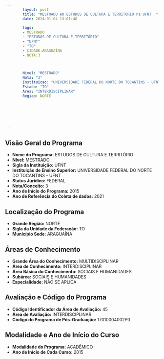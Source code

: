 ```yaml
---
        layout: post
        title: "MESTRADO em ESTUDOS DE CULTURA E TERRITÓRIO na UFNT  "
        date: 2024-01-04 13:01:48
     
        tags:
        - MESTRADO
        - "ESTUDOS-DE-CULTURA-E-TERRITÓRIO"
        - "UFNT"
        - "TO"
        - CIDADE:ARAGUAÍNA
        - NOTA:3
        
       

        Nivel: "MESTRADO"
        Nota: "3"
        Instituicao: "UNIVERSIDADE FEDERAL DO NORTE DO TOCANTINS - UFNT"
        Estado: "TO"
        Area: "INTERDISCIPLINAR"
        Regiao: NORTE
        
        
        
        
        
        
---
```

## Visão Geral do Programa
- **Nome do Programa:** ESTUDOS DE CULTURA E TERRITÓRIO
- **Nível:** MESTRADO
- **Sigla da Instituição:** UFNT
- **Instituição de Ensino Superior:** UNIVERSIDADE FEDERAL DO NORTE DO TOCANTINS - UFNT
- **Status Jurídico:** FEDERAL
- **Nota/Conceito:** 3
- **Ano de Início do Programa:** 2015
- **Ano de Referência do Coleta de dados:** 2021

## Localização do Programa
- **Grande Região:** NORTE
- **Sigla da Unidade da Federação:** TO
- **Município Sede:** ARAGUAÍNA

## Áreas de Conhecimento
- **Grande Área do Conhecimento:** MULTIDISCIPLINAR
- **Área de Conhecimento:** INTERDISCIPLINAR
- **Área Básica do Conhecimento:** SOCIAIS E HUMANIDADES
- **Subárea:** SOCIAIS E HUMANIDADES
- **Especialidade:** NÃO SE APLICA

## Avaliação e Código do Programa
- **Código Identificador da Área de Avaliação:** 45
- **Área de Avaliação:** INTERDISCIPLINAR
- **Código do Programa de Pós-Graduação:** 17010004002P0


## Modalidade e Ano de Início do Curso
- **Modalidade do Programa:** ACADÊMICO
- **Ano de Início de Cada Curso:** 2015

